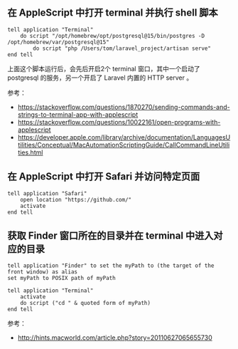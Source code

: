 ## 在 AppleScript 中打开 terminal 并执行 shell 脚本

```applescript
tell application "Terminal"
    do script "/opt/homebrew/opt/postgresql@15/bin/postgres -D /opt/homebrew/var/postgresql@15"
		do script "php /Users/tom/laravel_project/artisan serve"
end tell
```

上面这个脚本运行后，会先后开启2个 terminal 窗口，其中一个启动了 postgresql 的服务，另一个开启了 Laravel 内置的 HTTP server 。

参考：

* https://stackoverflow.com/questions/1870270/sending-commands-and-strings-to-terminal-app-with-applescript
* https://stackoverflow.com/questions/10022161/open-programs-with-applescript
* https://developer.apple.com/library/archive/documentation/LanguagesUtilities/Conceptual/MacAutomationScriptingGuide/CallCommandLineUtilities.html

## 在 AppleScript 中打开 Safari 并访问特定页面

```applescript
tell application "Safari"
    open location "https://github.com/"
    activate
end tell
```

## 获取 Finder 窗口所在的目录并在 terminal 中进入对应的目录

```applescript
tell application "Finder" to set the myPath to (the target of the front window) as alias
set myPath to POSIX path of myPath

tell application "Terminal"
    activate
    do script ("cd " & quoted form of myPath)
end tell
```

参考：

* http://hints.macworld.com/article.php?story=20110627065655730
